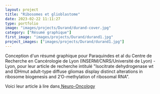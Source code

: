 ```yaml
---
layout: project
title: "Ribosomes et glioblastome"
date: 2023-02-22 11:11:27
type: portfolio
image: "images/projects/Durand/durand-cover.jpg"
category: ["Résumé graphique"]
first_image: "images/projects/Durand/durand1.jpg"
project_images: ["images/projects/Durand/durand1.jpg"]
---
```



Conception d'un résumé graphique pour Paraquindes et al du Centre de Recherche en Cancérologie de Lyon (INSERM/CNRS/Université de Lyon) - Lyon, pour leur article de recherche intitulé "Isocitrate dehydrogenase wt and IDHmut adult-type diffuse gliomas display distinct alterations in ribosome biogenesis and 2’O-methylation of ribosomal RNA".


Voici leur article à lire dans<a href="https://academic.oup.com/neuro-oncology/article-abstract/25/12/2191/7235719?redirectedFrom=fulltext"> Neuro-Oncology</a>